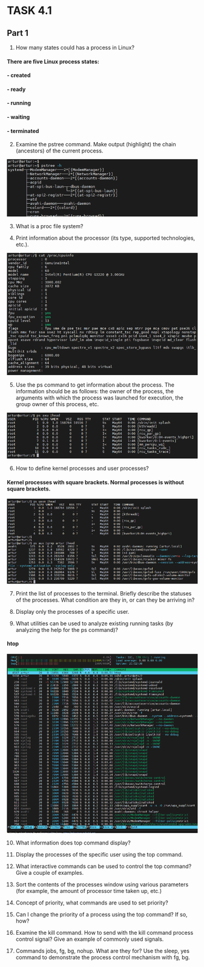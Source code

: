 # TASK 4.1

## Part 1


1. How many states could has a process in Linux?

#### There are five Linux process states: 
#### - created
#### - ready
#### - running
#### - waiting
#### - terminated

2. Examine the pstree command. Make output (highlight) the chain (ancestors) of the current process.

![](https://github.com/ArturMaksymchuk/materialsEpam/blob/master/m4/task3/2.png)

3. What is a proc file system?



4. Print information about the processor (its type, supported technologies, etc.).

![](https://github.com/ArturMaksymchuk/materialsEpam/blob/master/m4/task3/4.png)

5. Use the ps command to get information about the process. The information should be as follows: the owner of the process, the arguments with which the process was launched for execution, the group owner of this process, etc.

![](https://github.com/ArturMaksymchuk/materialsEpam/blob/master/m4/task3/5.png)

6. How to define kernel processes and user processes?

#### Kernel processes with square brackets. Normal processes is without square brackets.

![](https://github.com/ArturMaksymchuk/materialsEpam/blob/master/m4/task3/6.png)


7. Print the list of processes to the terminal. Briefly describe the statuses of the processes. What condition are they in, or can they be arriving in?



8. Display only the processes of a specific user.



9. What utilities can be used to analyze existing running tasks (by analyzing the help for the ps command)?

#### htop
![](https://github.com/ArturMaksymchuk/materialsEpam/blob/master/m4/task3/9.png)


10. What information does top command display?



11. Display the processes of the specific user using the top command.



12. What interactive commands can be used to control the top command? Give a couple of examples.



13. Sort the contents of the processes window using various parameters (for example, the amount of processor time taken up, etc.)



14. Concept of priority, what commands are used to set priority?



15. Can I change the priority of a process using the top command? If so, how?



16. Examine the kill command. How to send with the kill command process control signal? Give an example of commonly used signals.



17. Commands jobs, fg, bg, nohup. What are they for? Use the sleep, yes command to demonstrate the process control mechanism with fg, bg.



